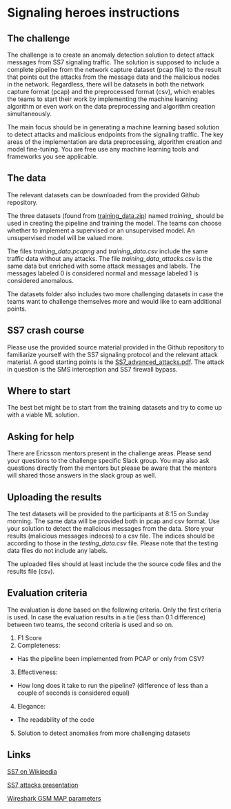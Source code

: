 # Signaling heroes instructions


## The challenge

The challenge is to create an anomaly detection solution to detect attack messages from SS7 signaling traffic. The solution is supposed to include a complete pipeline from the network capture dataset (pcap file) to the result that points out the attacks from the message data and the malicious nodes in the network. Regardless, there will be datasets in both the network capture format (pcap) and the preprocessed format (csv), which enables the teams to start their work by implementing the machine learning algorithm or even work on the data preprocessing and algorithm creation simultaneously.

The main focus should be in generating a machine learning based solution to detect attacks and malicious endpoints from the signaling traffic. The key areas of the implementation are data preprocessing, algorithm creation and model fine-tuning. You are free use any machine learning tools and frameworks you see applicable.


## The data

The relevant datasets can be downloaded from the provided Github repository.

The three datasets (found from [training_data.zip](/docs/training_data.zip)) named *training_* should be used in creating the pipeline and training the model. The teams can choose whether to implement a supervised or an unsupervised model. An unsupervised model will be valued more.

The files *training_data.pcapng* and *training_data.csv* include the same traffic data without any attacks. The file *training_data_attacks.csv* is the same data but enriched with some attack messages and labels. The messages labeled 0 is considered normal and message labeled 1 is considered anomalous.

The datasets folder also includes two more challenging datasets in case the teams want to challenge themselves more and would like to earn additional points.


## SS7 crash course

Please use the provided source material provided in the Github repository to familiarize yourself with the SS7 signaling protocol and the relevant attack material. A good starting points is the [SS7_advanced_attacks.pdf](/docs/SS7_advanced_attacks.pdf). The attack in question is the SMS interception and SS7 firewall bypass.


## Where to start

The best bet might be to start from the training datasets and try to come up with a viable ML solution.


## Asking for help

There are Ericsson mentors present in the challenge areas. Please send your questions to the challenge specific Slack group. You may also ask questions directly from the mentors but please be aware that the mentors will shared those answers in the slack group as well.


## Uploading the results

The test datasets will be provided to the participants at 8:15 on Sunday morning. The same data will be provided both in pcap and csv format. Use your solution to detect the malicious messages from the data. Store your results (malicious messages indeces) to a csv file. The indices should be according to those in the *testing_data.csv* file. Please note that the testing data files do not include any labels.

The uploaded files should at least include the the source code files and the results file (csv).


## Evaluation criteria

The evaluation is done based on the following criteria. Only the first criteria is used. In case the evaluation results in a tie (less than 0.1 difference) between two teams, the second criteria is used and so on.

1. F1 Score
2. Completeness:
  * Has the pipeline been implemented from PCAP or only from CSV?
3. Effectiveness:
  * How long does it take to run the pipeline? (difference of less than a couple of seconds is considered equal)
4. Elegance:
  * The readability of the code
5. Solution to detect anomalies from more challenging datasets


## Links

[SS7 on Wikipedia](https://en.wikipedia.org/wiki/Signalling_System_No._7)

[SS7 attacks presentation](https://www.youtube.com/watch?v=-wu_pO5Z7Pk)

[Wireshark GSM MAP parameters](https://www.wireshark.org/docs/dfref/g/gsm_map.html)


